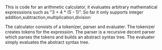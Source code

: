 

This is code for an arithmetic calculator, it evaluates arbitrary mathematical expresssions such as "3 + 4 * (5 - 1)". So far it only supports integer addition,subtraction,multiplication,division

The calculator consists of a tokenizer, parser and evaluater. The tokenizer creates tokens for the expression. The parser is a recursive decent parser which parses the tokens and builds an abstract syntax tree. The evaluater simply evaluates the abstract syntax tree. 
